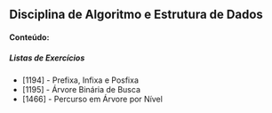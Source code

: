 ## Disciplina de Algoritmo e Estrutura de Dados


#### **Conteúdo**:
##### Listas de Exercícios
 -  [1194] - Prefixa, Infixa e Posfixa
 -  [1195] - Árvore Binária de Busca
 -  [1466] - Percurso em Árvore por Nível
